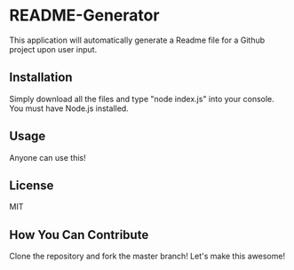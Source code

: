 
# README-Generator
This application will automatically generate a Readme file for a Github project upon user input.

## Installation 
Simply download all the files and type "node index.js" into your console. You must have Node.js installed.

## Usage
Anyone can use this!

## License
MIT

## How You Can Contribute
Clone the repository and fork the master branch! Let's make this awesome!

